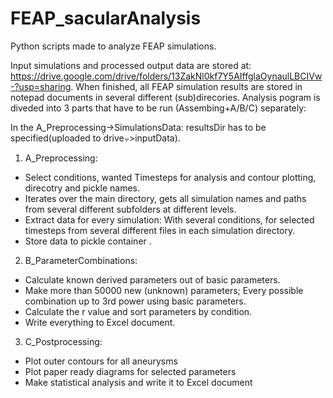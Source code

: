 # FEAP_sacularAnalysis


Python scripts made to analyze FEAP simulations. 

Input simulations and processed output data are stored at: https://drive.google.com/drive/folders/13ZakNl0kf7Y5AIffglaOynaulLBCIVw-?usp=sharing.
When finished, all FEAP simulation results are stored in notepad documents in several different (sub)direcories. 
Analysis pogram is diveded into 3 parts that have to be run (Assembing+A/B/C) separately:

In the A_Preprocessing̣->SimulationsData: resultsDir has to be specified(uploaded to drive⨪>inputData). 
1) A_Preprocessing:
  - Select conditions, wanted Timesteps for analysis and contour plotting, direcotry and pickle names.
  - Iterates over the main directory, gets all simulation names and paths from several different subfolders at different levels. 
  - Extract data for every simulation: With several conditions, for selected timesteps from several different files in each simulation directory.
  - Store data to pickle container .
  
  
2) B_ParameterCombinations:
  - Calculate known derived parameters out of basic parameters.
  - Make more than 50000 new (unknown) parameters; Every possible combination up to 3rd power using basic parameters.
  - Calculate the r value and sort parameters by condition. 
  - Write everything to Excel document.
  
  
3) C_Postprocessing:
  - Plot outer contours for all aneurysms
  - Plot paper ready diagrams for selected parameters
  - Make statistical analysis and write it to Excel document
